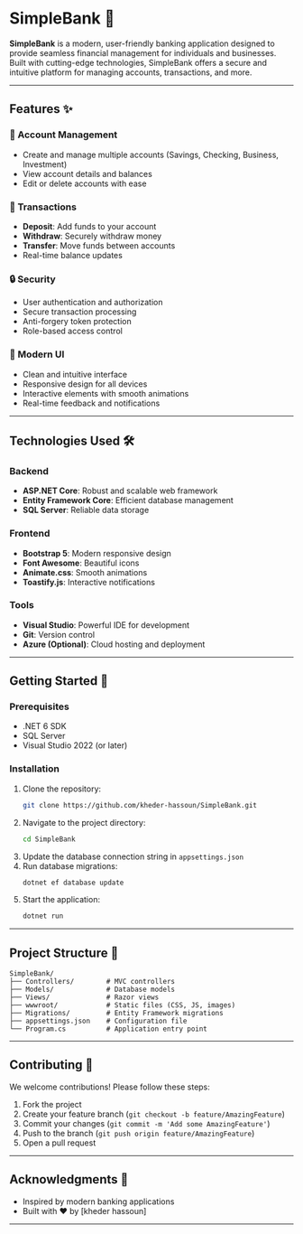 ﻿# SimpleBank 🏦



**SimpleBank** is a modern, user-friendly banking application designed to provide seamless financial management for individuals and businesses. Built with cutting-edge technologies, SimpleBank offers a secure and intuitive platform for managing accounts, transactions, and more.

---

## Features ✨

### 💼 Account Management
- Create and manage multiple accounts (Savings, Checking, Business, Investment)
- View account details and balances
- Edit or delete accounts with ease

### 💸 Transactions
- **Deposit**: Add funds to your account
- **Withdraw**: Securely withdraw money
- **Transfer**: Move funds between accounts
- Real-time balance updates

### 🔒 Security
- User authentication and authorization
- Secure transaction processing
- Anti-forgery token protection
- Role-based access control

### 🎨 Modern UI
- Clean and intuitive interface
- Responsive design for all devices
- Interactive elements with smooth animations
- Real-time feedback and notifications

---

## Technologies Used 🛠️

### Backend
- **ASP.NET Core**: Robust and scalable web framework
- **Entity Framework Core**: Efficient database management
- **SQL Server**: Reliable data storage

### Frontend
- **Bootstrap 5**: Modern responsive design
- **Font Awesome**: Beautiful icons
- **Animate.css**: Smooth animations
- **Toastify.js**: Interactive notifications

### Tools
- **Visual Studio**: Powerful IDE for development
- **Git**: Version control
- **Azure (Optional)**: Cloud hosting and deployment

---

## Getting Started 🚀

### Prerequisites
- .NET 6 SDK
- SQL Server
- Visual Studio 2022 (or later)

### Installation
1. Clone the repository:
   ```bash
   git clone https://github.com/kheder-hassoun/SimpleBank.git
   ```
2. Navigate to the project directory:
   ```bash
   cd SimpleBank
   ```
3. Update the database connection string in `appsettings.json`
4. Run database migrations:
   ```bash
   dotnet ef database update
   ```
5. Start the application:
   ```bash
   dotnet run
   ```

---

## Project Structure 📂

```
SimpleBank/
├── Controllers/        # MVC controllers
├── Models/             # Database models
├── Views/              # Razor views
├── wwwroot/            # Static files (CSS, JS, images)
├── Migrations/         # Entity Framework migrations
├── appsettings.json    # Configuration file
└── Program.cs          # Application entry point
```

---



## Contributing 🤝

We welcome contributions! Please follow these steps:
1. Fork the project
2. Create your feature branch (`git checkout -b feature/AmazingFeature`)
3. Commit your changes (`git commit -m 'Add some AmazingFeature'`)
4. Push to the branch (`git push origin feature/AmazingFeature`)
5. Open a pull request

---

## Acknowledgments 🙏

- Inspired by modern banking applications
- Built with ❤️ by [kheder hassoun]


---




